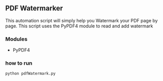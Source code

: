 ## PDF Watermarker

This automation script will simply help you Watermark your PDF page by page. This script uses the PyPDF4 module to read and add watermark

### Modules

- PyPDF4


### how to run

```bash
python pdfWatermark.py 
```
